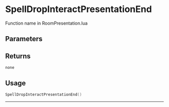 # SpellDropInteractPresentationEnd

Function name in RoomPresentation.lua

## Parameters

## Returns

`none`

## Usage

```lua
SpellDropInteractPresentationEnd()
```

---
